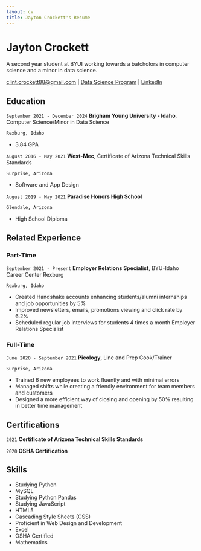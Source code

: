```yaml
---
layout: cv
title: Jayton Crockett's Resume
---
```

# Jayton Crockett
A second year student at BYUI working towards a batcholors in computer science and a minor in data science.

<div id="webaddress">
<a href="clint.crockett88@gmail.com">clint.crockett88@gmail.com</a>
| <a href="https://byuidatascience.github.io/development.html">Data Science Program</a>
| <a href="https://www.linkedin.com/in/jayton-crockett-05250a1b6">LinkedIn</a>
<!-- | <a href="https://github.com/byuids-resumes">GitHub</a> -->
</div>

<!-- https://www.monique.tech/the-art-of-markdown -->

## Education

`September 2021 - December 2024`
__Brigham Young University - Idaho__, Computer Science/Minor in Data Science

`Rexburg, Idaho`
- 3.84 GPA

`August 2016 - May 2021`
__West-Mec__, Certificate of Arizona Technical Skills Standards 

`Surprise, Arizona`
- Software and App Design

`August 2019 - May 2021`
__Paradise Honors High School__

`Glendale, Arizona`
- High School Diploma 




## Related Experience

### Part-Time

`September 2021 - Present`
__Employer Relations Specialist__, BYU-Idaho Career Center Rexburg 

`Rexburg, Idaho`
- Created Handshake accounts enhancing students/alumni internships and job opportunities by 5% 
- Improved newsletters, emails, promotions viewing and click rate by 6.2% 
- Scheduled regular job interviews for students 4 times a month Employer Relations Specialist 

### Full-Time

`June 2020 - September 2021`
__Pieology__, Line and Prep Cook/Trainer

`Surprise, Arizona`
- Trained 6 new employees to work fluently and with minimal errors 
- Managed shifts while creating a friendly environment for team members and customers 
- Designed a more efficient way of closing and opening by 50% resulting in better time management 

## Certifications

`2021`
__Certificate of Arizona Technical Skills Standards__

`2020`
__OSHA Certification__

## Skills

- Studying Python 
- MySQL
- Studying Python Pandas
- Studying JavaScript 
- HTML5 
- Cascading Style Sheets (CSS) 
- Proficient in Web Design and Development 
- Excel
- OSHA Certified
- Mathematics 


<!-- ### Footer

Last updated: Dec 2022 -->


